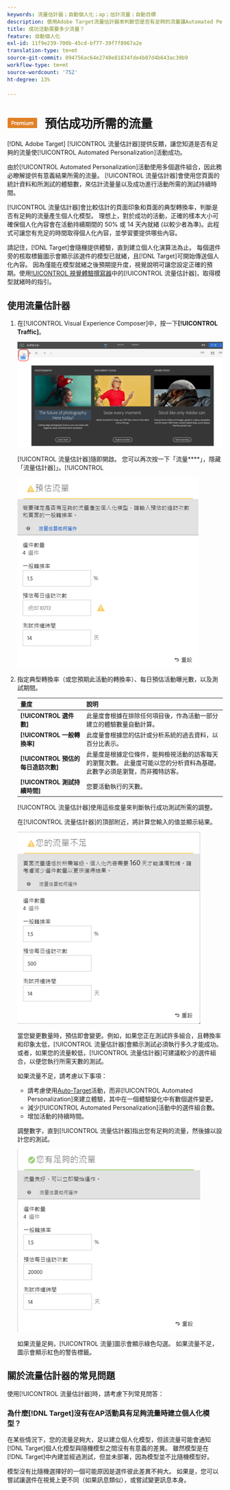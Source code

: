 ```yaml
---
keywords: 流量估計器；自動個人化；ap；估計流量；自動目標
description: 使用Adobe Target流量估計器來判斷您是否有足夠的流量讓Automated Personalization活動成功。
title: 成功活動需要多少流量？
feature: 自動個人化
exl-id: 11f9e239-700b-45cd-bf77-39f7f8967a2e
translation-type: tm+mt
source-git-commit: 094756ac64e2740e81834fde4b07d4b643ac39b9
workflow-type: tm+mt
source-wordcount: '752'
ht-degree: 13%

---
```


# ![PREMIUM](/help/assets/premium.png) 預估成功所需的流量

[!DNL Adobe Target] [!UICONTROL 流量估計器]提供反饋，讓您知道是否有足夠的流量使[!UICONTROL Automated Personalization]活動成功。

由於[!UICONTROL Automated Personalization]活動使用多個選件組合，因此務必瞭解提供有意義結果所需的流量。 [!UICONTROL 流量估計器]會使用您頁面的統計資料和所測試的體驗數，來估計流量量以及成功進行活動所需的測試持續時間。

[!UICONTROL 流量估計器]會比較估計的頁面印象和頁面的典型轉換率，判斷是否有足夠的流量產生個人化模型。 理想上，對於成功的活動，正確的樣本大小可確保個人化內容會在活動持續期間的 50% 或 14 天內就緒 (以較少者為準)。此程式可讓您有充足的時間取得個人化內容，並學習要提供哪些內容。

請記住，[!DNL Target]會隨機提供體驗，直到建立個人化演算法為止。 每個選件旁的核取標籤圖示會顯示該選件的模型已就緒，且[!DNL Target]可開始傳送個人化內容。 因為僅能在模型就緒之後預期提升度，視覺說明可讓您設定正確的預期。使用[!UICONTROL 視覺體驗撰寫器](VEC)中的[!UICONTROL 流量估計器]，取得模型就緒時的指引。

## 使用流量估計器

1. 在[!UICONTROL Visual Experience Composer]中，按一下&#x200B;**[!UICONTROL Traffic]**。

   ![流量圖示](/help/c-activities/t-automated-personalization/assets/icon-traffic.png)

   [!UICONTROL 流量估計器]隨即開啟。 您可以再次按一下「流量&#x200B;****」，隱藏「流量估計器]」。[!UICONTROL 

   ![流量估計器使用者介面](assets/ap_est.png)

1. 指定典型轉換率（或您預期此活動的轉換率）、每日預估活動曝光數，以及測試期間。

   | 量度 | 說明 |
   | --- | --- |
   | **[!UICONTROL 選件數]** | 此量度會根據在排除任何項目後，作為活動一部分建立的體驗數量自動計算。 |
   | **[!UICONTROL 一般轉換率]** | 此度量會根據您的估計或分析系統的過去資料，以百分比表示。 |
   | **[!UICONTROL 預估的每日造訪次數]** | 此量度是根據定位條件，能夠檢視活動的訪客每天的瀏覽次數。 此量度可能以您的分析資料為基礎。 此數字必須是瀏覽，而非獨特訪客。 |
   | **[!UICONTROL 測試持續時間]** | 您要活動執行的天數。 |

   [!UICONTROL 流量估計器]使用這些度量來判斷執行成功測試所需的調整。

   在[!UICONTROL 流量估計器]的頂部附近，將計算您輸入的值並顯示結果。

   ![顯示值和結果的流量估計](assets/ap_est_no.png)

   當您變更數量時，預估即會變更。例如，如果您正在測試許多組合，且轉換率和印象太低，[!UICONTROL 流量估計器]會顯示測試必須執行多久才能成功。 或者，如果您的流量較低，[!UICONTROL 流量估計器]可建議較少的選件組合，以便您執行所需天數的測試。

   如果流量不足，請考慮以下事項：

   * 請考慮使用[Auto-Target](/help/c-activities/auto-target/auto-target-to-optimize.md)活動，而非[!UICONTROL Automated Personalization]來建立體驗，其中在一個體驗變化中有數個選件變更。
   * 減少[!UICONTROL Automated Personalization]活動中的選件組合數。
   * 增加活動的持續時間。

   調整數字，直到[!UICONTROL 流量估計器]指出您有足夠的流量，然後據以設計您的測試。

   ![顯示足夠流量訊息的流量估計器](assets/ap_est_yes.png)

   如果流量足夠，[!UICONTROL 流量]圖示會顯示綠色勾選。 如果流量不足，圖示會顯示紅色的警告標籤。

## 關於流量估計器的常見問題

使用[!UICONTROL 流量估計器]時，請考慮下列常見問答：

### 為什麼[!DNL Target]沒有在AP活動具有足夠流量時建立個人化模型？

在某些情況下，您的流量足夠大，足以建立個人化模型，但該流量可能會通知[!DNL Target]個人化模型與隨機模型之間沒有有意義的差異。 雖然模型是在[!DNL Target]中內建並經過測試，但並未部署，因為模型並不比隨機模型好。

模型沒有比隨機選擇好的一個可能原因是選件彼此差異不夠大。 如果是，您可以嘗試讓選件在視覺上更不同（如果訊息類似），或嘗試變更訊息本身。
